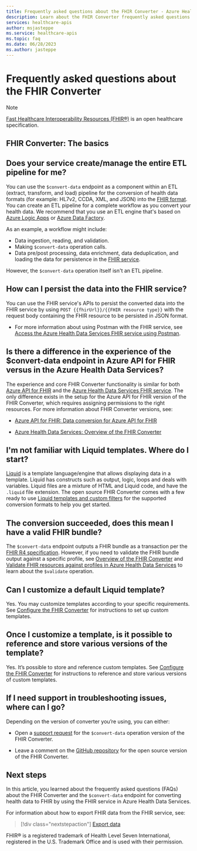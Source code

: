 ```yaml
---
title: Frequently asked questions about the FHIR Converter - Azure Health Data Services
description: Learn about the FHIR Converter frequently asked questions (FAQs).
services: healthcare-apis
author: msjasteppe
ms.service: healthcare-apis
ms.topic: faq
ms.date: 06/28/2023
ms.author: jasteppe
---
```


# Frequently asked questions about the FHIR Converter

> [!NOTE]
> [Fast Healthcare Interoperability Resources (FHIR&#174;)](https://www.hl7.org/fhir/) is an open healthcare specification.

## FHIR Converter: The basics

## Does your service create/manage the entire ETL pipeline for me?

You can use the `$convert-data` endpoint as a component within an ETL (extract, transform, and load) pipeline for the conversion of health data formats (for example: HL7v2, CCDA, XML, and JSON) into the [FHIR format](https://www.hl7.org/fhir/R4/). You can create an ETL pipeline for a complete workflow as you convert your health data. We recommend that you use an ETL engine that's based on [Azure Logic Apps](../../logic-apps/logic-apps-overview.md) or [Azure Data Factory](../../data-factory/introduction.md).  

As an example, a workflow might include:

* Data ingestion, reading, and validation.
* Making `$convert-data` operation calls.
* Data pre/post processing, data enrichment, data deduplication, and loading the data for persistence in the [FHIR service](overview.md). 

However, the `$convert-data` operation itself isn't an ETL pipeline.

## How can I persist the data into the FHIR service?

You can use the FHIR service's APIs to persist the converted data into the FHIR service by using `POST {{fhirUrl}}/{{FHIR resource type}}` with the request body containing the FHIR resource to be persisted in JSON format. 

* For more information about using Postman with the FHIR service, see [Access the Azure Health Data Services FHIR service using Postman](use-postman.md).

## Is there a difference in the experience of the $convert-data endpoint in Azure API for FHIR versus in the Azure Health Data Services?

The experience and core FHIR Converter functionality is similar for both [Azure API for FHIR](../../healthcare-apis/azure-api-for-fhir/overview.md) and the [Azure Health Data Services FHIR service](../../healthcare-apis/fhir/overview.md). The only difference exists in the setup for the Azure API for FHIR version of the FHIR Converter, which requires assigning permissions to the right resources. For more information about FHIR Converter versions, see:

* [Azure API for FHIR: Data conversion for Azure API for FHIR](../../healthcare-apis/azure-api-for-fhir/convert-data.md)

* [Azure Health Data Services: Overview of the FHIR Converter](overview-of-convert-data.md)

## I'm not familiar with Liquid templates. Where do I start?

[Liquid](https://shopify.github.io/liquid/) is a template language/engine that allows displaying data in a template. Liquid has constructs such as output, logic, loops and deals with variables. Liquid files are a mixture of HTML and Liquid code, and have the `.liquid` file extension. The open source FHIR Converter comes with a few ready to use [Liquid templates and custom filters](https://github.com/microsoft/FHIR-Converter/tree/main/data/Templates) for the supported conversion formats to help you get started.

## The conversion succeeded, does this mean I have a valid FHIR bundle?

The `$convert-data` endpoint outputs a FHIR bundle as a transaction per the [FHIR R4 specification](https://www.hl7.org/fhir/R4/). However, if you need to validate the FHIR bundle output against a specific profile, see [Overview of the FHIR Converter](overview-of-convert-data.md) and [Validate FHIR resources against profiles in Azure Health Data Services](../../healthcare-apis/fhir/validation-against-profiles.md) to learn about the `$validate` operation. 

## Can I customize a default Liquid template? 

Yes. You may customize templates according to your specific requirements. See [Configure the FHIR Converter](deploy-and-configure-convert-data.md) for instructions to set up custom templates.

## Once I customize a template, is it possible to reference and store various versions of the template?

Yes. It’s possible to store and reference custom templates. See [Configure the FHIR Converter](deploy-and-configure-convert-data.md) for instructions to reference and store various versions of custom templates.

## If I need support in troubleshooting issues, where can I go?

Depending on the version of converter you’re using, you can either:

* Open a [support request](../../azure-portal/supportability/how-to-create-azure-support-request.md) for the `$convert-data` operation version of the FHIR Converter.

* Leave a comment on the [GitHub repository](https://github.com/microsoft/FHIR-Converter/issues) for the open source version of the FHIR Converter.

## Next steps

In this article, you learned about the frequently asked questions (FAQs) about the FHIR Converter and the `$convert-data` endpoint for converting health data to FHIR by using the FHIR service in Azure Health Data Services. 

For information about how to export FHIR data from the FHIR service, see:
 
>[!div class="nextstepaction"]
>[Export data](export-data.md)

FHIR&#174; is a registered trademark of Health Level Seven International, registered in the U.S. Trademark Office and is used with their permission.
 